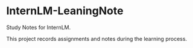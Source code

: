 # InternLM-LeaningNote
Study Notes for InternLM.

This project records assignments and notes during the learning process.
